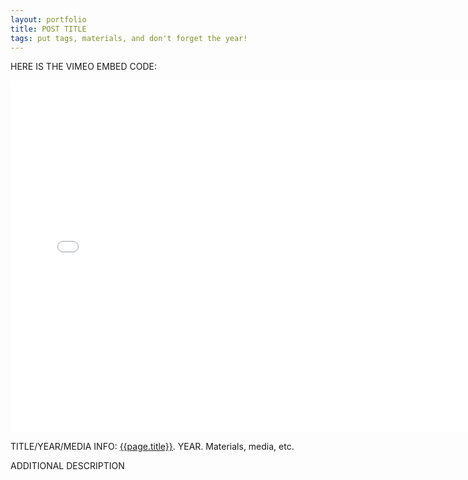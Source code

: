 ```yaml
---
layout: portfolio
title: POST TITLE
tags: put tags, materials, and don't forget the year!
---
```


HERE IS THE VIMEO EMBED CODE:
<iframe src="//player.vimeo.com/video/103531803?title=0&amp;byline=0&amp;portrait=0" width="750" height="563" frameborder="0" webkitallowfullscreen mozallowfullscreen allowfullscreen></iframe>

TITLE/YEAR/MEDIA INFO:
[{{page.title}}](http://vimeo.com/103531803).  YEAR.  Materials, media, etc.   

ADDITIONAL DESCRIPTION